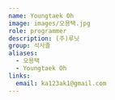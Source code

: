 ```yaml
---
name: Youngtaek Oh
image: images/오용택.jpg
role: programmer
description: (주)루닛
group: 석사졸
aliases:
  - 오용택
  - Youngtaek Oh
links:
  email: ka123ak1@gmail.com
---
```

